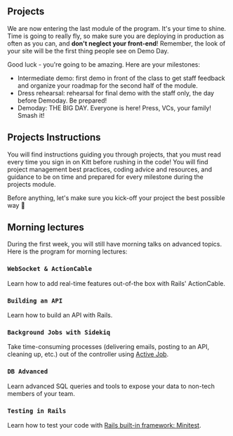 ## Projects

We are now entering the last module of the program. It's your time to shine. Time is going to really fly, so make sure you are deploying in production as often as you can, and **don't neglect your front-end**! Remember, the look of your site will be the first thing people see on Demo Day.

Good luck - you're going to be amazing. Here are your milestones:

- Intermediate demo: first demo in front of the class to get staff feedback and organize your roadmap for the second half of the module.
- Dress rehearsal: rehearsal for final demo with the staff only, the day before Demoday. Be prepared!
- Demoday: THE BIG DAY. Everyone is here! Press, VCs, your family! Smash it!

## Projects Instructions

You will find instructions guiding you through projects, that you must read every time you sign in on Kitt before rushing in the code! You will find project management best practices, coding advice and resources, and guidance to be on time and prepared for every milestone during the projects module.

Before anything, let's make sure you kick-off your project the best possible way :rocket:

## Morning lectures

During the first week, you will still have morning talks on advanced topics. Here is the program for morning lectures:

### `WebSocket & ActionCable`

Learn how to add real-time features out-of-the box with Rails' ActionCable.

### `Building an API`

Learn how to build an API with Rails.

### `Background Jobs with Sidekiq`

Take time-consuming processes (delivering emails, posting to an API, cleaning up, etc.) out of the controller using [Active Job](http://edgeguides.rubyonrails.org/active_job_basics.html).

### `DB Advanced`

Learn advanced SQL queries and tools to expose your data to non-tech members of your team.


### `Testing in Rails`

Learn how to test your code with [Rails built-in framework: Minitest](http://guides.rubyonrails.org/testing.html).
